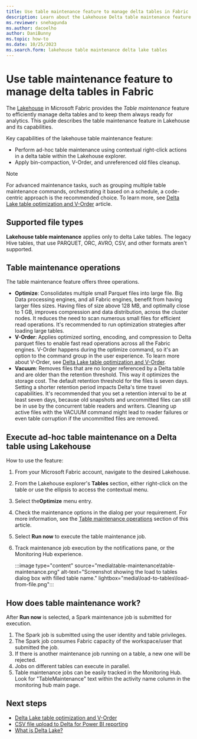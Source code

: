 ```yaml
---
title: Use table maintenance feature to manage delta tables in Fabric
description: Learn about the Lakehouse Delta table maintenance feature. It allows you to efficiently manage delta tables and to keep them always ready for analytics.
ms.reviewer: snehagunda
ms.author: dacoelho
author: DaniBunny
ms.topic: how-to
ms.date: 10/25/2023
ms.search.form: lakehouse table maintenance delta lake tables
---
```


# Use table maintenance feature to manage delta tables in Fabric

The [Lakehouse](lakehouse-overview.md) in Microsoft Fabric provides the *Table maintenance* feature to efficiently manage delta tables and to keep them always ready for analytics. This guide describes the table maintenance feature in Lakehouse and its capabilities.

Key capabilities of the lakehouse table maintenance feature:

* Perform ad-hoc table maintenance using contextual right-click actions in a delta table within the Lakehouse explorer.
* Apply bin-compaction, V-Order, and unreferenced old files cleanup.

> [!NOTE]
> For advanced maintenance tasks, such as grouping multiple table maintenance commands, orchestrating it based on a schedule, a code-centric approach is the recommended choice. To learn more, see [Delta Lake table optimization and V-Order](delta-optimization-and-v-order.md) article.

## Supported file types

__Lakehouse table maintenance__ applies only to delta Lake tables. The legacy Hive tables, that use PARQUET, ORC, AVRO, CSV, and other formats aren't supported.

## Table maintenance operations

The table maintenance feature offers three operations.

* **Optimize**: Consolidates multiple small Parquet files into large file. Big Data processing engines, and all Fabric engines, benefit from having larger files sizes. Having files of size above 128 MB, and optimally close to 1 GB, improves compression and data distribution, across the cluster nodes. It reduces the need to scan numerous small files for efficient read operations. It's recommended to run optimization strategies after loading large tables.
* **V-Order**: Applies optimized sorting, encoding, and compression to Delta parquet files to enable fast read operations across all the Fabric engines. V-Order happens during the optimize command, so it's an option to the command group in the user experience. To learn more about V-Order, see [Delta Lake table optimization and V-Order](delta-optimization-and-v-order.md).
* **Vacuum**: Removes files that are no longer referenced by a Delta table and are older than the retention threshold. This way it optimizes the storage cost. The default retention threshold for the files is seven days. Setting a shorter retention period impacts Delta's time travel capabilities. It's recommended that you set a retention interval to be at least seven days, because old snapshots and uncommitted files can still be in use by the concurrent table readers and writers. Cleaning up active files with the VACUUM command might lead to reader failures or even table corruption if the uncommitted files are removed.

## Execute ad-hoc table maintenance on a Delta table using Lakehouse

How to use the feature:

1. From your Microsoft Fabric account, navigate to the desired Lakehouse.
1. From the Lakehouse explorer's **Tables** section, either right-click on the table or use the ellipsis to access the contextual menu.
1. Select the**Optimize** menu entry.
1. Check the maintenance options in the dialog per your requirement. For more information, see the [Table maintenance operations](#table-maintenance-operations) section of this article.
1. Select **Run now** to execute the table maintenance job. 
1. Track maintenance job execution by the notifications pane, or the Monitoring Hub experience.

   :::image type="content" source="media\table-maintenance\table-maintenance.png" alt-text="Screenshot showing the load to tables dialog box with filled table name." lightbox="media\load-to-tables\load-from-file.png":::

## How does table maintenance work?

After **Run now** is selected, a Spark maintenance job is submitted for execution.

1. The Spark job is submitted using the user identity and table privileges.
1. The Spark job consumes Fabric capacity of the workspace/user that submitted the job.
1. If there is another maintenance job running on a table, a new one will be rejected.
1. Jobs on different tables can execute in parallel.
1. Table maintenance jobs can be easily tracked in the Monitoring Hub. Look for "TableMaintenance" text within the activity name column in the monitoring hub main page.

## Next steps

- [Delta Lake table optimization and V-Order](delta-optimization-and-v-order.md)
- [CSV file upload to Delta for Power BI reporting](get-started-csv-upload.md)
- [What is Delta Lake?](/azure/synapse-analytics/spark/apache-spark-what-is-delta-lake)
